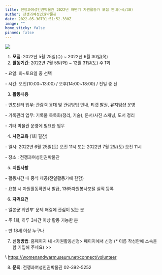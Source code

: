 ```yaml
---
title: 전쟁과여성인권박물관 2022년 하반기 자원활동가 모집 안내(~6/30)
author: 전쟁과여성인권박물관
date: 2022-05-30T01:51:52.330Z
image: ""
home_sticky: false
pinned: false
---
```

![](/img/홈페이지용.jpg)

1. **모집**: 2022년 5월 25일(수) ~ 2022년 6월 30일(목)
2. **활동기간**: 2022년 7월 5일(화) ~ 12월 31일(토) 주 1회

\- 요일: 화~토요일 중 선택

\- 시간: 오전(10:00\~13:00) / 오후(14:00\~18:00) / 전일 중 선

3. **활동내용**

\- 인포센터 업무: 관람객 응대 및 관람방법 안내, 티켓 발권, 뮤지엄샵 운영

\- 기록관리 업무:  기록물 목록화(정리, 기술), 문서/사진 스캐닝, 도서 정리

\- 기타 박물관 운영에 필요한 업무

4. **사전교육** (1회 필참)

\- 일시: 2022년 6월 25일(토) 오전 11시 또는 2022년 7월 2일(토) 오전 11시

\- 장소 : 전쟁과여성인권박물관

5. **지원사항**

\- 활동시간 내 중식 제공(전일활동가에 한함)

\- 요청 시 자원활동확인서 발급, 1365자원봉사포털 실적 등록

6. **자격요건**

\- 일본군‘위안부’ 문제 해결에 관심이 있는 분

\-  주 1회, 하루 3시간 이상 활동 가능한 분       

\- 만 18세 이상 누구나

7. **신청방법**: 홈페이지 내 <자원활동신청> 페이지에서  신청 (* 이름 작성란에 소속을 함 기입해 주세요) >>

\    https://womenandwarmuseum.net/connect/volunteer

8. **문의**: 전쟁과여성인권박물관 02-392-5252